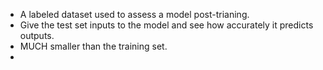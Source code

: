 * A labeled dataset used to assess a model post-trianing. 
* Give the test set inputs to the model and see how accurately it predicts outputs. 
* MUCH smaller than the training set. 
* 